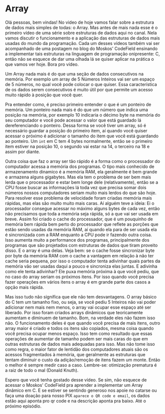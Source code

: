 # Array

Olá pessoas, bem vindas!
No video de hoje vamos falar sobre a estrutura de dados mais simples de todas: o Array.
Mas antes de mais nada esse é o primeiro vídeo de uma série sobre estruturas de dados aqui no canal.
Nela vamos discutir o funcionamento e a aplicação das estruturas de dados mais usadas do mundo da programação.
Cada um desses vídeos também vai ser acompanhado de uma postagem no blog do Moskos' CodeField ensinando a implementar tais estruturas na linguagem de programação onipresente: C, então não se esquece de dar uma olhada lá se quiser aplicar na prática o que vamos ver hoje.
Bora pro vídeo.

Um Array nada mais é do que uma seção de dados consecutivos na memória.
Por exemplo um array de 5 Números Inteiros vai ser um espaço de 5 números, no qual você pode colocar o que quiser.
Essa característica de os dados serem consecutivos é muito útil por que permite um acesso muito rápido à posição que você quer.

Pra entender como, é preciso primeiro entender o que é um ponteiro de memória.
Um ponteiro nada mais é do que um número que indica uma posição na memória, por exemplo 10 indicaria o décimo byte na memória do seu computador e você pode acessar o valor que está guardado lá dereferenciando o ponteiro.
Dessa forma se você tiver um array, só é necessário guardar a posição do primeiro item, aí quando você quiser acessar o próximo é adicionar o tamanho do item que você está guardando ao ponteiro.
Um `int` em C tem 4 bytes normalmente, então se o primeiro item estiver na posição 10, o segundo vai estar na 14, o terceiro na 18 e assim por diante.

Outra coisa que faz o array ser tão rápido é a forma como o processador do computador acessa a memória dos programas.
O tipo mais conhecido de armazenamento dinamico é a memória RAM, ela geralmente é bem grande e armazena alguns gigabytes.
Mas ela tem o problema de ser bem mais lerda que o processador e estar bem longe dele (relativamente), então se a CPU fosse buscar as informações lá toda vez que precisa somar dois números nossos computadores seriam muito mais lerdos do que são hoje.
Para resolver esse problema de velocidade foram criadas memória mais rápidas, mas elas são muito muito mais caras.
Aí alguém teve a ideia: Ei o processador consegue acessar no máximo alguns bytes de cada vez, então não precisamos que toda a memória seja rápida, só a que vai ser usada em breve. Assim foi criado o cache do processador, que é um pouquinho de memória bem rápida bem perto do processador que reflete as porções que estão sendo usadas da memória RAM, aí quando ela para de ser usada ela é sincronizada com a RAM enquanto a CPU pode ir fazendo outra coisa.
Isso aumenta muito a performance dos programas, principalmente dos programas que são projetados com estruturas de dados que tiram proveito disso.
E o array é uma delas.
Veja bem: se o cache fosse sincronizar byte por byte da memória RAM com o cache a vantagem em relação à não ter cache seria pequena, por isso o computador tenta adivinhar quais partes da memória vão ser usadas daqui a pouco e sincroniza elas juntas.
E adivinha como ele tenta adivinhar?
Ele puxa memória próxima à que você pediu, que no caso do array seriam os próximos itens.
Por isso quando você precisa fazer operações em vários itens o array é em grande parte dos casos a opção mais rápida.

Mas isso tudo não significa que ele não tem desvantagens.
O array básico do C tem um tamanho fixo, ou seja, se você pediu 5 Inteiros não vai poder adicionar nem mais nem menos, o array vai ocupar esse espaço até ser liberado.
Por isso foram criados arrays dinâmicos que teoricamente aumentam e diminuem de tamanho.
Bom, na verdade eles não fazem isso não.
O funcionamento deles é que quando você precisa de mais itens, outro array maior é criado e todos os itens são copiados, mesma coisa quando você precisa ocupar menos espaço.
Isso tem como resultado que essas operações de aumentar de tamanho podem ser mais caras do que em outras estruturas de dados mais adequadas para isso.
Mas não tome isso como regra, o maior fator de lentidão dos computadores atuais são os acessos fragmentados à memória, que geralmente as estruturas que tentam diminuir o custo da adição/remoção de itens fazem um monte.
Então o melhor é sempre medir caso a caso.
Lembre-se: otimização prematura é a raiz de todo o mal (Donald Knuth).

Espero que você tenha gostado desse vídeo.
Se sim, não esquece de acessar o Moskos' CodeField pra aprender a implementar um Array dinâmico em C.
E se estiver se sentindo generoso nos apoie no catarse ou faça uma doação para nosso PIX `aparece o QR code e email`, os dados estão aqui aponta pro qr code e na descrição aponta pra baixo.
Até o próximo episódio.
